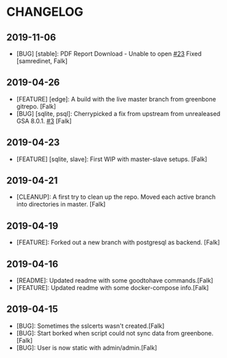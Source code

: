 # CHANGELOG

## 2019-11-06

- [BUG] [stable]: PDF Report Download - Unable to open [#23](https://github.com/falkowich/gvm10-docker/issues/23) Fixed [samredinet, Falk] 
  
## 2019-04-26

- [FEATURE] [edge]: A build with the live master branch from greenbone gitrepo. [Falk]
- [BUG] [sqlite, psql]: Cherrypicked a fix from upstream from unrealeased GSA 8.0.1. [#3](https://github.com/falkowich/gvm10-docker/issues/3) [Falk]


## 2019-04-23

- [FEATURE] [sqlite, slave]: First WIP with master-slave setups. [Falk]

## 2019-04-21

- [CLEANUP]: A first try to clean up the repo. Moved each active branch into directories in master. [Falk] 

## 2019-04-19

- [FEATURE]: Forked out a new branch with postgresql as backend. [Falk]

## 2019-04-16

- [README]: Updated readme with some goodtohave commands.[Falk]
- [FEATURE]: Updated readme with some docker-compose info.[Falk]

## 2019-04-15

- [BUG]: Sometimes the sslcerts wasn't created.[Falk]
- [BUG]: Start borked when script could not sync data from greenbone.[Falk]
- [BUG]: User is now static with admin/admin.[Falk]

